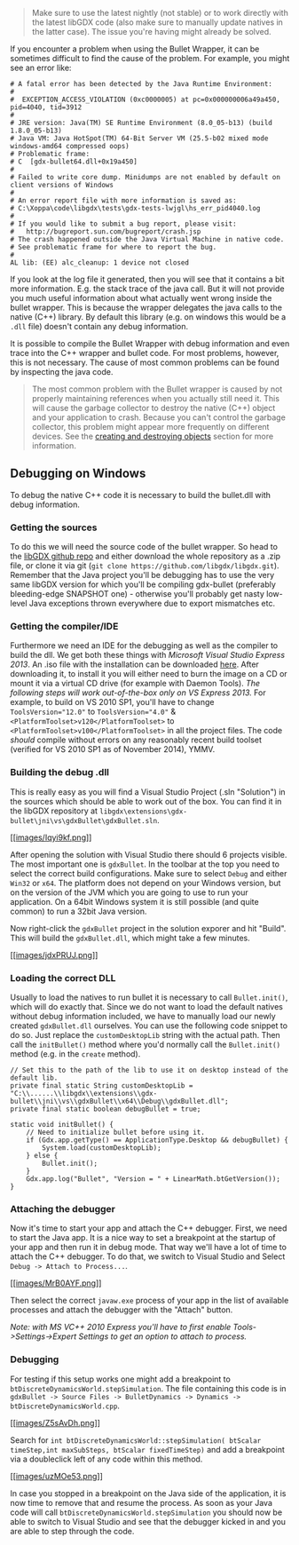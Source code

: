 > Make sure to use the latest nightly (not stable) or to work directly with the latest libGDX code (also make sure to manually update natives in the latter case). The issue you're having might already be solved.

If you encounter a problem when using the Bullet Wrapper, it can be sometimes difficult to find the cause of the problem. For example, you might see an error like:
```
# A fatal error has been detected by the Java Runtime Environment:
#
#  EXCEPTION_ACCESS_VIOLATION (0xc0000005) at pc=0x000000006a49a450, pid=4040, tid=3912
#
# JRE version: Java(TM) SE Runtime Environment (8.0_05-b13) (build 1.8.0_05-b13)
# Java VM: Java HotSpot(TM) 64-Bit Server VM (25.5-b02 mixed mode windows-amd64 compressed oops)
# Problematic frame:
# C  [gdx-bullet64.dll+0x19a450]
#
# Failed to write core dump. Minidumps are not enabled by default on client versions of Windows
#
# An error report file with more information is saved as:
# C:\Xoppa\code\libgdx\tests\gdx-tests-lwjgl\hs_err_pid4040.log
#
# If you would like to submit a bug report, please visit:
#   http://bugreport.sun.com/bugreport/crash.jsp
# The crash happened outside the Java Virtual Machine in native code.
# See problematic frame for where to report the bug.
#
AL lib: (EE) alc_cleanup: 1 device not closed
```
If you look at the log file it generated, then you will see that it contains a bit more information. E.g. the stack trace of the java call. But it will not provide you much useful information about what actually went wrong inside the bullet wrapper. This is because the wrapper delegates the java calls to the native (C++) library. By default this library (e.g. on windows this would be a `.dll` file) doesn't contain any debug information.

It is possible to compile the Bullet Wrapper with debug information and even trace into the C++ wrapper and bullet code. For most problems, however, this is not necessary. The cause of most common problems can be found by inspecting the java code.

> The most common problem with the Bullet wrapper is caused by not properly maintaining references when you actually still need it. This will cause the garbage collector to destroy the native (C++) object and your application to crash. Because you can't control the garbage collector, this problem might appear more frequently on different devices. See the [creating and destroying objects](https://github.com/libgdx/libgdx/wiki/Bullet%20Wrapper:%20Using%20the%20wrapper#creating-and-destroying-objects) section for more information.

Debugging on Windows
-----
To debug the native C++ code it is necessary to build the bullet.dll with debug information.

### Getting the sources ###
To do this we will need the source code of the bullet wrapper. So head to the [libGDX github repo](https://github.com/libgdx/libgdx) and either download the whole repository as a .zip file, or clone it via git (`git clone https://github.com/libgdx/libgdx.git`). Remember that the Java project you'll be debugging has to use the very same libGDX version for which you'll be compiling gdx-bullet (preferably bleeding-edge SNAPSHOT one) - otherwise you'll probably get nasty low-level Java exceptions thrown everywhere due to export mismatches etc.

### Getting the compiler/IDE ###
Furthermore we need an IDE for the debugging as well as the compiler to build the dll. We get both these things with *Microsoft Visual Studio Express 2013*. An .iso file with the installation can be downloaded [here](http://www.visualstudio.com/downloads/download-visual-studio-vs#d-express-windows-8). After downloading it, to install it you will either need to burn the image on a CD or mount it via a virtual CD drive (for example with Daemon Tools). *The following steps will work out-of-the-box only on VS Express 2013.* For example, to build on VS 2010 SP1, you'll have to change `ToolsVersion="12.0"` to `ToolsVersion="4.0"` & `<PlatformToolset>v120</PlatformToolset>` to `<PlatformToolset>v100</PlatformToolset>` in all the project files. The code *should* compile without errors on any reasonably recent build toolset (verified for VS 2010 SP1 as of November 2014), YMMV.

### Building the debug .dll ###
This is really easy as you will find a Visual Studio Project (.sln "Solution") in the sources which should be able to work out of the box. You can find it in the libGDX repository at `libgdx\extensions\gdx-bullet\jni\vs\gdxBullet\gdxBullet.sln`.

[[[images/Iqyi9kf.png](images/Iqyi9kf.png)]]

After opening the solution with Visual Studio there should 6 projects visible. The most important one is `gdxBullet`. In the toolbar at the top you need to select the correct build configurations. Make sure to select `Debug` and either `Win32` or `x64`. The platform does not depend on your Windows version, but on the version of the JVM which you are going to use to run your application. On a 64bit Windows system it is still possible (and quite common) to run a 32bit Java version.

Now right-click the `gdxBullet` project in the solution exporer and hit "Build". This will build the `gdxBullet.dll`, which might take a few minutes.

[[[images/jdxPRUJ.png](images/jdxPRUJ.png)]]

### Loading the correct DLL ###
Usually to load the natives to run bullet it is necessary to call `Bullet.init()`, which will do exactly that. Since we do not want to load the default natives without debug information included, we have to manually load our newly created `gdxBullet.dll` ourselves. You can use the following code snippet to do so. Just replace the `customDesktopLib` string with the actual path. Then call the `initBullet()` method where you'd normally call the `Bullet.init()` method (e.g. in the `create` method).

	// Set this to the path of the lib to use it on desktop instead of the default lib.
	private final static String customDesktopLib = "C:\\......\\libgdx\\extensions\\gdx-bullet\\jni\\vs\\gdxBullet\\x64\\Debug\\gdxBullet.dll";
	private final static boolean debugBullet = true;

	static void initBullet() {
		// Need to initialize bullet before using it.
		if (Gdx.app.getType() == ApplicationType.Desktop && debugBullet) {
			System.load(customDesktopLib);
		} else {
			Bullet.init();
		}
		Gdx.app.log("Bullet", "Version = " + LinearMath.btGetVersion());
	}

### Attaching the debugger ###
Now it's time to start your app and attach the C++ debugger. First, we need to start the Java app. It is a nice way to set a breakpoint at the startup of your app and then run it in debug mode. That way we'll have a lot of time to attach the C++ debugger. To do that, we switch to Visual Studio and Select `Debug -> Attach to Process...`.

[[[images/MrB0AYF.png](images/MrB0AYF.png)]]

Then select the correct `javaw.exe` process of your app in the list of available processes and attach the debugger with the "Attach" button.

*Note: with MS VC++ 2010 Express you'll have to first enable Tools->Settings->Expert Settings to get an option to attach to process.*

### Debugging ###
For testing if this setup works one might add a breakpoint to `btDiscreteDynamicsWorld.stepSimulation`. The file containing this code is in `gdxBullet -> Source Files -> BulletDynamics -> Dynamics -> btDiscreteDynamicsWorld.cpp`.

[[[images/Z5sAvDh.png](images/Z5sAvDh.png)]]

Search for `int btDiscreteDynamicsWorld::stepSimulation( btScalar timeStep,int maxSubSteps, btScalar fixedTimeStep)` and add a breakpoint via a doubleclick left of any code within this method.

[[[images/uzMOe53.png](images/uzMOe53.png)]]

In case you stopped in a breakpoint on the Java side of the application, it is now time to remove that and resume the process. As soon as your Java code will call `btDiscreteDynamicsWorld.stepSimulation` you should now be able to switch to Visual Studio and see that the debugger kicked in and you are able to step through the code.
